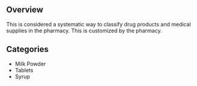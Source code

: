 ## Overview
This is considered a systematic way to classify drug products and medical supplies in the pharmacy. This is customized by the pharmacy.

## Categories 
* Milk Powder
* Tablets 
* Syrup


